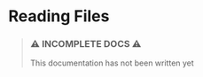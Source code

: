 Reading Files
======================

> ### ⚠ INCOMPLETE DOCS ⚠
> This documentation has not been written yet
